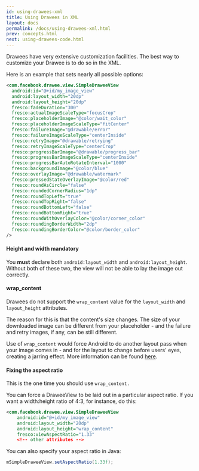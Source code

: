 ```yaml
---
id: using-drawees-xml
title: Using Drawees in XML
layout: docs
permalink: /docs/using-drawees-xml.html
prev: concepts.html
next: using-drawees-code.html
---
```


Drawees have very extensive customization facilities.
The best way to customize your Drawee is to do so in the XML.

Here is an example that sets nearly all possible options:

```xml
<com.facebook.drawee.view.SimpleDraweeView
  android:id="@+id/my_image_view"
  android:layout_width="20dp"
  android:layout_height="20dp"
  fresco:fadeDuration="300"
  fresco:actualImageScaleType="focusCrop"
  fresco:placeholderImage="@color/wait_color"
  fresco:placeholderImageScaleType="fitCenter"
  fresco:failureImage="@drawable/error"
  fresco:failureImageScaleType="centerInside"
  fresco:retryImage="@drawable/retrying"
  fresco:retryImageScaleType="centerCrop"
  fresco:progressBarImage="@drawable/progress_bar"
  fresco:progressBarImageScaleType="centerInside"
  fresco:progressBarAutoRotateInterval="1000"
  fresco:backgroundImage="@color/blue"
  fresco:overlayImage="@drawable/watermark"
  fresco:pressedStateOverlayImage="@color/red"
  fresco:roundAsCircle="false"
  fresco:roundedCornerRadius="1dp"
  fresco:roundTopLeft="true"
  fresco:roundTopRight="false"
  fresco:roundBottomLeft="false"
  fresco:roundBottomRight="true"
  fresco:roundWithOverlayColor="@color/corner_color"
  fresco:roundingBorderWidth="2dp"
  fresco:roundingBorderColor="@color/border_color"
/>
```

#### Height and width mandatory

You **must** declare both `android:layout_width` and `android:layout_height`. Without both of these two, the view will not be able to lay the image out correctly.

#### wrap_content

Drawees do not support the `wrap_content` value for the `layout_width` and `layout_height` attributes.

The reason for this is that the content's size changes. The size of your downloaded image can be different from your placeholder - and the failure and retry images, if any, can be still different.

Use of `wrap_content` would force Android to do another layout pass when your image comes in - and for the layout to change before users' eyes, creating a jarring effect. More information can be found [here](wrap-content.html#_).

#### Fixing the aspect ratio

This is the one time you should use `wrap_content.`

You can force a DraweeView to be laid out in a particular aspect ratio. If you want a width:height ratio of 4:3, for instance, do this:

```xml
<com.facebook.drawee.view.SimpleDraweeView
    android:id="@+id/my_image_view"
    android:layout_width="20dp"
    android:layout_height="wrap_content"
    fresco:viewAspectRatio="1.33"
    <!-- other attributes -->
```

You can also specify your aspect ratio in Java:

```java
mSimpleDraweeView.setAspectRatio(1.33f);
```
